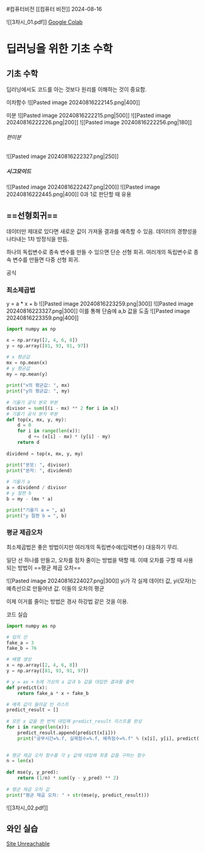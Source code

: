 #컴퓨터비전 
[[컴퓨터 비전]]
2024-08-16

![[3차시_01.pdf]]
[Google Colab](https://colab.research.google.com/drive/1L7JwgKDPMC6Jr0DfQrz7Xk12iCNvA41G?hl=ko#scrollTo=mBwq6H1K2_Fi)
# 딥러닝을 위한 기초 수학
## 기초 수학
딥러닝에서도 코드를 아는 것보다 원리를 이해하는 것이 중요함.

이차함수
![[Pasted image 20240816222145.png|400]]

미분
![[Pasted image 20240816222215.png|500]]
![[Pasted image 20240816222226.png|200]]
![[Pasted image 20240816222256.png|180]]

###### 편미분
![[Pasted image 20240816222327.png|250]]

##### 시그모이드
![[Pasted image 20240816222427.png|200]]
![[Pasted image 20240816222445.png|400]]
0과 1로 판단할 때 유용
## ==선형회귀==
데이터만 제대로 있다면 새로운 값이 가져올 결과를 예측할 수 있음.
데이터의 경향성을 나타내는 1차 방정식을 만듬. 

하나의 독립변수로 종속 변수를 만들 수 있으면 단순 선형 회귀.
여러개의 독립변수로 종속 변수를 만들면 다중 선형 회귀.


공식

### 최소제곱법
y = a * x + b
![[Pasted image 20240816223259.png|300]]
![[Pasted image 20240816223327.png|300]]
이를 통해 단숨에 a,b 값을 도출
![[Pasted image 20240816223359.png|400]]
```python
import numpy as np

x = np.array([2, 4, 6, 8])
y = np.array([81, 93, 91, 97])

# x 평균값
mx = np.mean(x)
# y 평균값
my = np.mean(y)
  
print("x의 평균값: ", mx)
print("y의 평균값: ", my)
  
# 기울기 공식 분모 부분
divisor = sum([(i - mx) ** 2 for i in x])
# 기울기 공식 분자 부분
def top(x, mx, y, my):
    d = 0
    for i in range(len(x)):
        d += (x[i] - mx) * (y[i] - my)
    return d
  
dividend = top(x, mx, y, my)

print("분모: ", divisor)
print("분자: ", dividend)
  
# 기울기 a
a = dividend / divisor
# y 절편 b
b = my - (mx * a)

print("기울기 a = ", a)
print("y 절편 b = ", b)
```

### 평균 제곱오차
최소제곱법은 좋은 방법이지만 여러개의 독립변수에(입력변수) 대응하기 무리.

일단 선 하나를 만들고, 오차를 점차 줄이는 방법을 택할 때.
이때 오차를 구할 때 사용 되는 방법이 ==평균 제곱 오차==

![[Pasted image 20240816224027.png|300]]
yi가 각 실제 데이터 값, yi(모자)는 예측선으로 만들어낸 값.
이들의 오차의 평균

이제 이거를 줄이는 방법은 경사 하강법 같은 것을 이용.

코드 실습
```python
import numpy as np

# 임의 선
fake_a = 3
fake_b = 76

# 배열 생성
x = np.array([2, 4, 6, 8])
y = np.array([81, 93, 91, 97])

# y = ax + b에 가상의 a 값과 b 값을 대입한 결과를 출력
def predict(x):
    return fake_a * x + fake_b  

# 예측 값이 들어갈 빈 리스트
predict_result = []
  
# 모든 x 값을 한 번씩 대입해 predict_result 리스트를 완성
for i in range(len(x)):
    predict_result.append(predict(x[i]))
    print("공부시간=%.f, 실제점수=%.f, 예측점수=%.f" % (x[i], y[i], predict(x[i])))
  

# 평균 제곱 오차 함수를 각 y 값에 대입해 최종 값을 구하는 함수
n = len(x)
  
def mse(y, y_pred):
    return (1/n) * sum((y - y_pred) ** 2)
  
# 평균 제곱 오차 값
print("평균 제곱 오차: " + str(mse(y, predict_result)))
```


![[3차시_02.pdf]]
## 와인 실습
[Site Unreachable](https://colab.research.google.com/drive/1L7JwgKDPMC6Jr0DfQrz7Xk12iCNvA41G?hl=ko#scrollTo=Xr60ZvJVIUT8)


